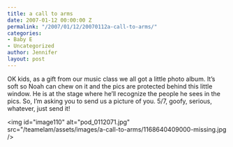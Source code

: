 ```yaml
---
title: a call to arms
date: 2007-01-12 00:00:00 Z
permalink: "/2007/01/12/20070112a-call-to-arms/"
categories:
- Baby E
- Uncategorized
author: Jennifer
layout: post
---
```


OK kids, as a gift from our music class we all got a little photo album. It&#8217;s soft so Noah can chew on it and the pics are protected behind this little window. He is at the stage where he&#8217;ll recognize the people he sees in the pics. So, I&#8217;m asking you to send us a picture of you. 5/7, goofy, serious, whatever, just send it!

<img id="image110" alt="pod_0112071.jpg" src="/teamelam/assets/images/a-call-to-arms/1168640409000-missing.jpg />
